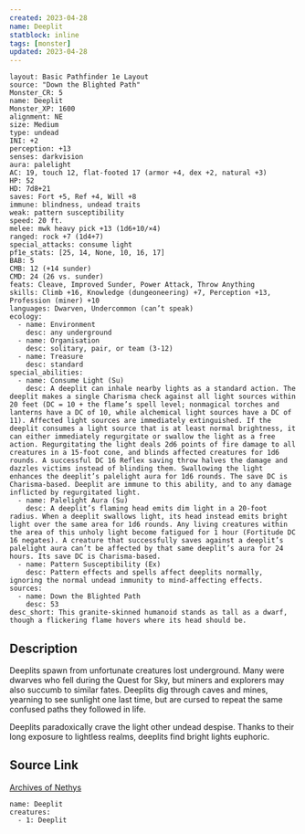 ```yaml
---
created: 2023-04-28
name: Deeplit
statblock: inline
tags: [monster]
updated: 2023-04-28
---
```

```statblock
layout: Basic Pathfinder 1e Layout
source: "Down the Blighted Path"
Monster_CR: 5
name: Deeplit
Monster_XP: 1600
alignment: NE
size: Medium
type: undead
INI: +2
perception: +13
senses: darkvision
aura: palelight
AC: 19, touch 12, flat-footed 17 (armor +4, dex +2, natural +3)
HP: 52
HD: 7d8+21
saves: Fort +5, Ref +4, Will +8
immune: blindness, undead traits
weak: pattern susceptibility
speed: 20 ft.
melee: mwk heavy pick +13 (1d6+10/×4)
ranged: rock +7 (1d4+7)
special_attacks: consume light
pf1e_stats: [25, 14, None, 10, 16, 17]
BAB: 5
CMB: 12 (+14 sunder)
CMD: 24 (26 vs. sunder)
feats: Cleave, Improved Sunder, Power Attack, Throw Anything
skills: Climb +16, Knowledge (dungeoneering) +7, Perception +13, Profession (miner) +10
languages: Dwarven, Undercommon (can’t speak)
ecology:
  - name: Environment
    desc: any underground
  - name: Organisation
    desc: solitary, pair, or team (3-12)
  - name: Treasure
    desc: standard
special_abilities:
  - name: Consume Light (Su)
    desc: A deeplit can inhale nearby lights as a standard action. The deeplit makes a single Charisma check against all light sources within 20 feet (DC = 10 + the flame’s spell level; nonmagical torches and lanterns have a DC of 10, while alchemical light sources have a DC of 11). Affected light sources are immediately extinguished. If the deeplit consumes a light source that is at least normal brightness, it can either immediately regurgitate or swallow the light as a free action. Regurgitating the light deals 2d6 points of fire damage to all creatures in a 15-foot cone, and blinds affected creatures for 1d6 rounds. A successful DC 16 Reflex saving throw halves the damage and dazzles victims instead of blinding them. Swallowing the light enhances the deeplit’s palelight aura for 1d6 rounds. The save DC is Charisma-based. Deeplit are immune to this ability, and to any damage inflicted by regurgitated light.
  - name: Palelight Aura (Su)
    desc: A deeplit’s flaming head emits dim light in a 20-foot radius. When a deeplit swallows light, its head instead emits bright light over the same area for 1d6 rounds. Any living creatures within the area of this unholy light become fatigued for 1 hour (Fortitude DC 16 negates). A creature that successfully saves against a deeplit’s palelight aura can’t be affected by that same deeplit’s aura for 24 hours. Its save DC is Charisma-based.
  - name: Pattern Susceptibility (Ex)
    desc: Pattern effects and spells affect deeplits normally, ignoring the normal undead immunity to mind-affecting effects.
sources:
  - name: Down the Blighted Path
    desc: 53
desc_short: This granite-skinned humanoid stands as tall as a dwarf, though a flickering flame hovers where its head should be.
```
## Description
Deeplits spawn from unfortunate creatures lost underground. Many were dwarves who fell during the Quest for Sky, but miners and explorers may also succumb to similar fates. Deeplits dig through caves and mines, yearning to see sunlight one last time, but are cursed to repeat the same confused paths they followed in life.

Deeplits paradoxically crave the light other undead despise. Thanks to their long exposure to lightless realms, deeplits find bright lights euphoric.
## Source Link
[Archives of Nethys](https://aonprd.com/MonsterDisplay.aspx?ItemName=Deeplit)
```encounter-table
name: Deeplit
creatures:
  - 1: Deeplit
```
